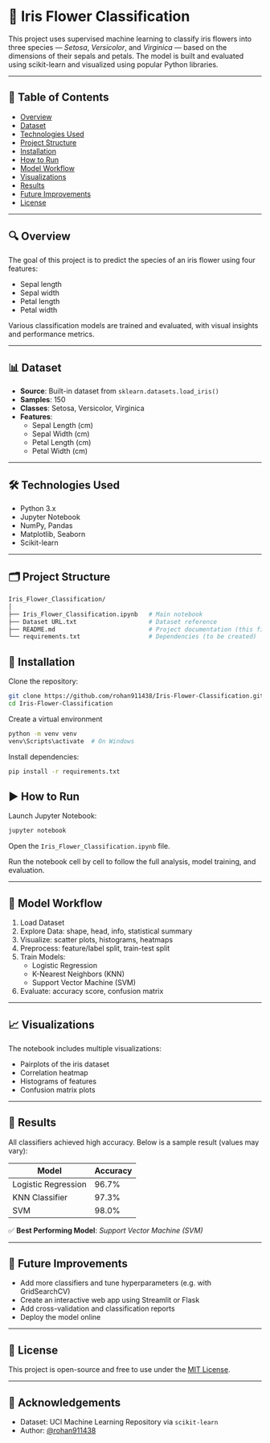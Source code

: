 # 🌸 Iris Flower Classification

This project uses supervised machine learning to classify iris flowers into three species — *Setosa*, *Versicolor*, and *Virginica* — based on the dimensions of their sepals and petals. The model is built and evaluated using scikit-learn and visualized using popular Python libraries.

---

## 📌 Table of Contents

- [Overview](#-overview)
- [Dataset](#-dataset)
- [Technologies Used](#-technologies-used)
- [Project Structure](#-project-structure)
- [Installation](#-installation)
- [How to Run](#-how-to-run)
- [Model Workflow](#-model-workflow)
- [Visualizations](#-visualizations)
- [Results](#-results)
- [Future Improvements](#-future-improvements)
- [License](#-license)

---

## 🔍 Overview

The goal of this project is to predict the species of an iris flower using four features:
- Sepal length
- Sepal width
- Petal length
- Petal width

Various classification models are trained and evaluated, with visual insights and performance metrics.

---

## 📊 Dataset

- **Source**: Built-in dataset from `sklearn.datasets.load_iris()`
- **Samples**: 150
- **Classes**: Setosa, Versicolor, Virginica
- **Features**:
  - Sepal Length (cm)
  - Sepal Width (cm)
  - Petal Length (cm)
  - Petal Width (cm)

---

## 🛠 Technologies Used

- Python 3.x
- Jupyter Notebook
- NumPy, Pandas
- Matplotlib, Seaborn
- Scikit-learn

---

## 🗂 Project Structure

```bash
Iris_Flower_Classification/
│
├── Iris_Flower_Classification.ipynb   # Main notebook
├── Dataset URL.txt                    # Dataset reference
├── README.md                          # Project documentation (this file)
└── requirements.txt                   # Dependencies (to be created)

```

## 💾 Installation

Clone the repository:

```bash
git clone https://github.com/rohan911438/Iris-Flower-Classification.git
cd Iris-Flower-Classification

```

Create a virtual environment

```bash
python -m venv venv
venv\Scripts\activate  # On Windows
```
Install dependencies:
```bash
pip install -r requirements.txt
```
## ▶️ How to Run

Launch Jupyter Notebook:

```bash
jupyter notebook
```

Open the `Iris_Flower_Classification.ipynb` file.

Run the notebook cell by cell to follow the full analysis, model training, and evaluation.

---

## 🔄 Model Workflow

1. Load Dataset  
2. Explore Data: shape, head, info, statistical summary  
3. Visualize: scatter plots, histograms, heatmaps  
4. Preprocess: feature/label split, train-test split  
5. Train Models:
   - Logistic Regression
   - K-Nearest Neighbors (KNN)
   - Support Vector Machine (SVM)  
6. Evaluate: accuracy score, confusion matrix

---

## 📈 Visualizations

The notebook includes multiple visualizations:
- Pairplots of the iris dataset
- Correlation heatmap
- Histograms of features
- Confusion matrix plots

---

## 🧪 Results

All classifiers achieved high accuracy. Below is a sample result (values may vary):

| Model               | Accuracy |
|---------------------|----------|
| Logistic Regression | 96.7%    |
| KNN Classifier      | 97.3%    |
| SVM                 | 98.0%    |

✅ **Best Performing Model**: *Support Vector Machine (SVM)*

---

## 🚀 Future Improvements

- Add more classifiers and tune hyperparameters (e.g. with GridSearchCV)
- Create an interactive web app using Streamlit or Flask
- Add cross-validation and classification reports
- Deploy the model online

---

## 📄 License

This project is open-source and free to use under the [MIT License](https://opensource.org/licenses/MIT).

---

## 🙌 Acknowledgements

- Dataset: UCI Machine Learning Repository via `scikit-learn`
- Author: [@rohan911438](https://github.com/rohan911438)




